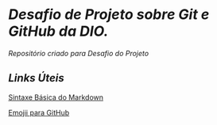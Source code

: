 # *Desafio de Projeto sobre Git e GitHub da DIO.*
*Repositório criado para Desafio do Projeto*

## *Links Úteis*
[Sintaxe Básica do Markdown](https://www.markdownguide.org/basic-syntax/)

[Emojii para GitHub](https://github.com/ikatyang/emoji-cheat-sheet/blob/master/README.md)
